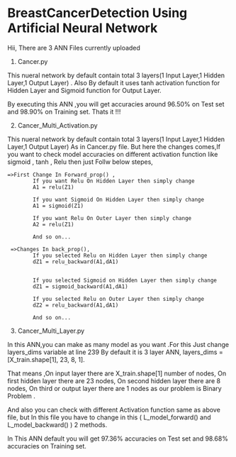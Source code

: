 # BreastCancerDetection Using Artificial Neural Network
Hii, There are 3 ANN Files currently uploaded

1. Cancer.py

This nueral network by default contain total 3 layers(1 Input Layer,1 Hidden Layer,1 Output Layer) .
Also By default it uses tanh activation function for Hidden Layer and Sigmoid function for Output Layer.

By executing this ANN ,you will get accuracies around 96.50% on Test set and 98.90% on Training set.
Thats it !!!

2. Cancer_Multi_Activation.py

This nueral network by default contain total 3 layers(1 Input Layer,1 Hidden Layer,1 Output Layer) As in Cancer.py file.
But here the changes comes,If you want to check model accuracies on different activation function like sigmoid , tanh , Relu 
then just Follw below stepes,
    
    =>First Change In Forward_prop() ,
            If you want Relu On Hidden Layer then simply change
            A1 = relu(Z1)
            
            If you want Sigmoid On Hidden Layer then simply change
            A1 = sigmoid(Z1)
            
            If you want Relu On Outer Layer then simply change
            A2 = relu(Z1)
            
            And so on...
       
     =>Changes In back_prop(),
            If you selected Relu on Hidden Layer then simply change
            dZ1 = relu_backward(A1,dA1)
            
            
            If you selected Sigmoid on Hidden Layer then simply change
            dZ1 = sigmoid_backward(A1,dA1)
            
            If you selected Relu on Outer Layer then simply change
            dZ2 = relu_backward(A1,dA1)
            
            And so on...

3. Cancer_Multi_Layer.py

In this ANN,you can make as many model as you want .For this Just change layers_dims variable at line 239
By default it is 3 layer ANN,
layers_dims = [X_train.shape[1], 23, 8, 1].

That means ,On input layer there are X_train.shape[1] number of nodes,
            On first hidden layer there are 23 nodes,
            On second hidden layer there are 8 nodes,
            On third or output layer there are 1 nodes as our problem is Binary Problem .
            
 And also you can check with different Activation function same as above file,
 but In this file you have to change in this (  L_model_forward() and L_model_backward() )  2 methods.  
 
 In This ANN default you will get 97.36% accuracies on Test set and 98.68% accuracies on Training set.
 
